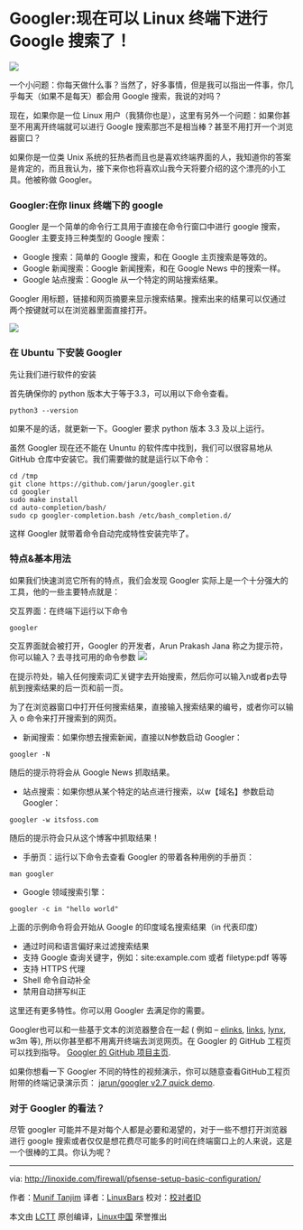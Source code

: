 Googler:现在可以 Linux 终端下进行 Google 搜索了！
============================================

![](https://itsfoss.com/wp-content/uploads/2016/09/google-from-linux-terminal.jpg)

一个小问题：你每天做什么事？当然了，好多事情，但是我可以指出一件事，你几乎每天（如果不是每天）都会用 Google 搜索，我说的对吗？

现在，如果你是一位 Linux 用户（我猜你也是），这里有另外一个问题：如果你甚至不用离开终端就可以进行 Google 搜索那岂不是相当棒？甚至不用打开一个浏览器窗口？

如果你是一位类 Unix 系统的狂热者而且也是喜欢终端界面的人，我知道你的答案是肯定的，而且我认为，接下来你也将喜欢山我今天将要介绍的这个漂亮的小工具。他被称做 Googler。


### Googler:在你 linux 终端下的 google

Googler 是一个简单的命令行工具用于直接在命令行窗口中进行 google 搜索，Googler 主要支持三种类型的 Google 搜索：

- Google 搜索：简单的 Google 搜索，和在 Google 主页搜索是等效的。
- Google 新闻搜索：Google 新闻搜索，和在 Google News 中的搜索一样。
- Google 站点搜索：Google 从一个特定的网站搜索结果。

Googler 用标题，链接和网页摘要来显示搜索结果。搜索出来的结果可以仅通过两个按键就可以在浏览器里面直接打开。

![](https://itsfoss.com/wp-content/uploads/2016/09/googler-1.png)

### 在 Ubuntu 下安装 Googler

先让我们进行软件的安装

首先确保你的 python 版本大于等于3.3，可以用以下命令查看。

```
python3 --version
```

如果不是的话，就更新一下。Googler 要求 python 版本 3.3 及以上运行。

虽然 Googler 现在还不能在 Ununtu 的软件库中找到，我们可以很容易地从 GitHub 仓库中安装它。我们需要做的就是运行以下命令：

```
cd /tmp
git clone https://github.com/jarun/googler.git
cd googler
sudo make install
cd auto-completion/bash/
sudo cp googler-completion.bash /etc/bash_completion.d/
```

这样 Googler 就带着命令自动完成特性安装完毕了。

### 特点&基本用法

如果我们快速浏览它所有的特点，我们会发现 Googler 实际上是一个十分强大的工具，他的一些主要特点就是：

交互界面：在终端下运行以下命令

```
googler
```

交互界面就会被打开，Googler 的开发者，Arun Prakash Jana 称之为提示符，你可以输入？去寻找可用的命令参数
![](https://itsfoss.com/wp-content/uploads/2016/09/googler-2.png)

在提示符处，输入任何搜索词汇关键字去开始搜索，然后你可以输入n或者p去导航到搜索结果的后一页和前一页。

为了在浏览器窗口中打开任何搜索结果，直接输入搜索结果的编号，或者你可以输入 o 命令来打开搜索到的网页。
- 新闻搜索：如果你想去搜索新闻，直接以N参数启动 Googler：

```
googler -N
```

随后的提示符将会从 Google News 抓取结果。

- 站点搜索：如果你想从某个特定的站点进行搜索，以w【域名】参数启动 Googler：

```
googler -w itsfoss.com
```

随后的提示符会只从这个博客中抓取结果！

- 手册页：运行以下命令去查看 Googler 的带着各种用例的手册页：

```
man googler
```

- Google 领域搜索引擎：

```
googler -c in "hello world"
```

上面的示例命令将会开始从 Google 的印度域名搜索结果（in 代表印度）

- 通过时间和语言偏好来过滤搜索结果
- 支持 Google 查询关键字，例如：site:example.com 或者 filetype:pdf 等等
- 支持 HTTPS 代理
- Shell 命令自动补全
- 禁用自动拼写纠正

这里还有更多特性。你可以用 Googler 去满足你的需要。

Googler也可以和一些基于文本的浏览器整合在一起 ( 例如 – [elinks][2], [links][3], [lynx][4], w3m 等), 所以你甚至都不用离开终端去浏览网页。在 Googler 的 GitHub 工程页可以找到指导。 [Googler 的 GitHub 项目主页][5].

如果你想看一下 Googler 不同的特性的视频演示，你可以随意查看GitHub工程页附带的终端记录演示页： [jarun/googler v2.7 quick demo][6].

### 对于 Googler 的看法？

尽管 googler 可能并不是对每个人都是必要和渴望的，对于一些不想打开浏览器进行 google 搜索或者仅仅是想花费尽可能多的时间在终端窗口上的人来说，这是一个很棒的工具。你认为呢？

--------------------------------------------------------------------------------

via: http://linoxide.com/firewall/pfsense-setup-basic-configuration/

作者：[Munif Tanjim][a]
译者：[LinuxBars](https://github.com/LinuxBars)
校对：[校对者ID](https://github.com/校对者ID)

本文由 [LCTT](https://github.com/LCTT/TranslateProject) 原创编译，[Linux中国](https://linux.cn/) 荣誉推出

[a]: https://itsfoss.com/author/munif/
[1]: https://github.com/jarun
[2]: http://elinks.or.cz/
[3]: http://links.twibright.com/
[4]: http://lynx.browser.org/
[5]: https://github.com/jarun/googler#faq
[6]: https://asciinema.org/a/85019
